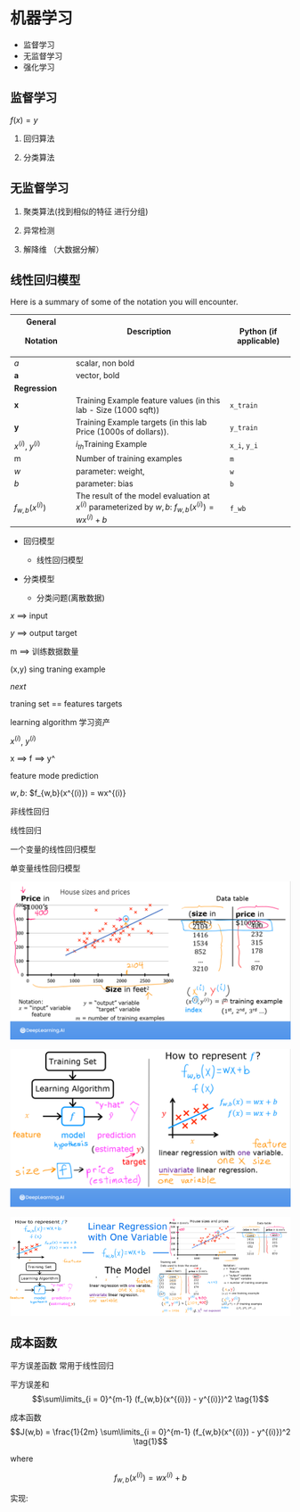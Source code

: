 # 机器学习

- 监督学习
- 无监督学习
- 强化学习

## 监督学习

$f(x) = y$

1. 回归算法

2. 分类算法

## 无监督学习

1. 聚类算法(找到相似的特征 进行分组)

2. 异常检测

3. 解降维 （大数据分解）

## 线性回归模型


Here is a summary of some of the notation you will encounter.  

|General <img width=70/> <br />  Notation  <img width=70/> | Description<img width=350/>| Python (if applicable) |
| ----------------------|-------------------------------------------|------|
| $a$ | scalar, non bold                                                      ||
| $\mathbf{a}$ | vector, bold                                                      ||
| **Regression** |         |    |     |
|  $\mathbf{x}$ | Training Example feature values (in this lab - Size (1000 sqft))  | `x_train` |   
|  $\mathbf{y}$  | Training Example  targets (in this lab Price (1000s of dollars)).  | `y_train` 
|  $x^{(i)}$, $y^{(i)}$ | $i_{th}$Training Example | `x_i`, `y_i`|
| m | Number of training examples | `m`|
|  $w$  |  parameter: weight,                                 | `w`    |
|  $b$           |  parameter: bias                                           | `b`    |     
| $f_{w,b}(x^{(i)})$ | The result of the model evaluation at $x^{(i)}$ parameterized by $w,b$: $f_{w,b}(x^{(i)}) = wx^{(i)}+b$  | `f_wb` | 


- 回归模型
  - 线性回归模型

- 分类模型
  - 分类问题(离散数据)


$x$ ==> input

$y$ ==> output target

m ==> 训练数据数量

(x,y) sing traning example

*next*

traning set == features targets

learning algorithm 学习资产

$x^{(i)}$, $y^{(i)}$

x ==> f ==> y^

feature mode prediction

<!-- fw_b(x) = wx + b -->

$w,b$: $f_{w,b}(x^{(i)}) = wx^{(i)}

非线性回归

线性回归

一个变量的线性回归模型

单变量线性回归模型

![](images/C1_W1_L3_S1_trainingdata.png)

![](images/C1_W1_L3_S1_model.png)

![](images/C1_W1_L3_S1_Lecture_b.png)

## 成本函数

平方误差函数 常用于线性回归

平方误差和 $$\sum\limits_{i = 0}^{m-1} (f_{w,b}(x^{(i)}) - y^{(i)})^2 \tag{1}$$



成本函数 $$J(w,b) = \frac{1}{2m} \sum\limits_{i = 0}^{m-1} (f_{w,b}(x^{(i)}) - y^{(i)})^2 \tag{1}$$

where 

  $$f_{w,b}(x^{(i)}) = wx^{(i)} + b \tag{2}$$

实现:


